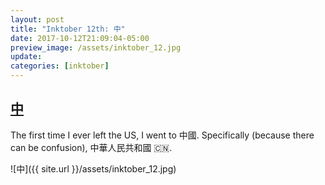 ```yaml
---
layout: post
title: "Inktober 12th: 中"
date: 2017-10-12T21:09:04-05:00
preview_image: /assets/inktober_12.jpg
update: 
categories: [inktober]
---
```


## [中](http://www.learnchineseez.com/read-write/traditional/view.php?code=4e2d&last=1)

The first time I ever left the US, I went to 中國. Specifically (because there can be confusion), 中華人民共和國 🇨🇳.

![中]({{ site.url }}/assets/inktober_12.jpg)

